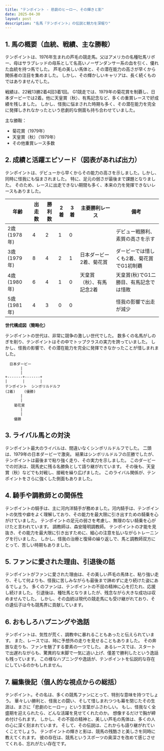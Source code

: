 ```yaml
---
title: "テンポイント - 悲劇のヒーロー、その輝きと影"
date: 2025-04-30
layout: post
description: "名馬『テンポイント』の伝説と魅力を深堀り"
---
```


## 1. 馬の概要（血統、戦績、主な勝鞍）

テンポイントは、1976年生まれの芦毛の競走馬。父はアメリカの名種牡馬リボー、母はサラブレッドの母系として名高いノーザンダンサー系の血を引く、優れた血統を持つ馬でした。  芦毛の美しい馬体と、その潜在能力の高さが早くから関係者の注目を集めました。  しかし、その輝かしいキャリアは、長く続くものではありませんでした。

戦績は、22戦13勝2着4回3着1回。  G1競走では、1979年の菊花賞を制覇し、日本ダービーでは2着。他に天皇賞（秋）、有馬記念など、多くの重賞レースで好成績を残しました。  しかし、怪我に悩まされた時期も多く、その潜在能力を完全に発揮しきれなかったという悲劇的な側面も持ち合わせていました。

主な勝鞍：

* 菊花賞（1979年）
* 天皇賞（秋）（1979年）
* その他重賞レース多数


## 2. 成績と活躍エピソード（図表があれば出力）

テンポイントは、デビューから早くからその能力の高さを示しました。しかし、同時に怪我にも悩まされました。  特に、足元の弱さが最後まで課題となりました。  そのため、レースに出走できない期間も多く、本来の力を発揮できないレースもありました。

| 年齢 | 出走数 | 勝利数 | 2着 | 3着 | 主要勝利レース | 備考 |
|---|---|---|---|---|---|---|
| 2歳 (1978年) | 4 | 2 | 1 | 0 |  | デビュー戦勝利、素質の高さを示す |
| 3歳 (1979年) | 8 | 4 | 2 | 1 | 日本ダービー2着、菊花賞 |  ダービーでは惜しくも2着、菊花賞でG1初制覇 |
| 4歳 (1980年) | 6 | 4 | 1 | 0 | 天皇賞（秋）、有馬記念2着 | 天皇賞(秋)でG1二勝目、有馬記念では惜敗 |
| 5歳 (1981年) | 4 | 3 | 0 | 0 |  | 怪我の影響で出走が減少 |


**世代構成図（簡略化）**

テンポイントの世代は、非常に競争の激しい世代でした。  数多くの名馬がしのぎを削り、テンポイントはその中でトップクラスの実力を誇っていました。  しかし、怪我の影響で、その潜在能力を完全に発揮できなかったことが惜しまれました。


```
  日本ダービー
       |
       |
+-------+-------+
|       |       |
テンポイント  シンボリルドルフ
(2着)    (優勝)
       |
       |
    菊花賞
       |
       |
    優勝
```


## 3. ライバル馬との対決

テンポイント最大のライバルは、間違いなくシンボリルドルフでした。  二頭は、1979年の日本ダービーで激突。  結果はシンボリルドルフの圧勝でしたが、テンポイントは最後まで粘り強く走り、その実力を示しました。  このダービーでの対決は、競馬史に残る名勝負として語り継がれています。  その後も、天皇賞（秋）などでも対戦し、接戦を繰り広げました。  このライバル関係が、テンポイントをさらに強くした側面もありました。


## 4. 騎手や調教師との関係性

テンポイントの騎手は、主に河内洋騎手が務めました。河内騎手は、テンポイントの気性や癖をよく理解しており、その能力を最大限に引き出すための騎乗を心がけていました。  テンポイントの足元の弱さを考慮し、無理のない騎乗を心がけたと言われています。  調教師は、森安隆明調教師。  テンポイントの才能を見抜き、その能力を最大限に引き出すために、細心の注意を払いながらトレーニングを行いました。  しかし、怪我の治療と復帰の繰り返しで、馬と調教師双方にとって、苦しい時期もありました。


## 5. ファンに愛された理由、引退後の話

テンポイントがファンに愛された理由は、その美しい芦毛の馬体と、粘り強い走り、そして何よりも、怪我に苦しみながらも最後まで諦めずに走り続けた姿にあるでしょう。  多くのファンは、テンポイントの不屈の精神に心を打たれ、応援し続けました。  引退後は、種牡馬となりましたが、残念ながら大きな成功は収めませんでした。  しかし、その血統は現代の競走馬にも受け継がれており、その遺伝子は今も競馬界に貢献しています。


## 6. おもしろハプニングや逸話

テンポイントは、気性が荒く、調教中に暴れることもあったと伝えられています。  また、レースでは、時に予想外の走りを見せることもありました。  その奔放な走りも、ファンを魅了する要素の一つでした。  あるレースでは、スタートで出遅れながらも、驚異的な末脚で一気に追い上げ、僅差で勝利したという逸話も残っています。  この様なハプニングや逸話が、テンポイントを伝説的な存在にしているのかもしれません。


## 7. 編集後記（個人的な視点からの総括）

テンポイント。その名は、多くの競馬ファンにとって、特別な意味を持つでしょう。  華々しい勝利と、怪我との闘い、そして惜しまれつつも幕を閉じたその生涯は、まさに「悲劇のヒーロー」という言葉がふさわしい。  もし、怪我なく全盛期を迎えられたら、どんな活躍を見せてくれたのか。  想像するだけで胸が締め付けられます。  しかし、その不屈の精神と、美しい芦毛の馬体は、多くの人の心に深く刻まれています。  そして、その伝説は、これからも語り継がれていくことでしょう。  テンポイントの輝きと影は、競馬の残酷さと美しさを同時に教えてくれます。  彼の存在は、競馬というスポーツの奥深さを改めて感じさせてくれる、忘れがたい存在です。
